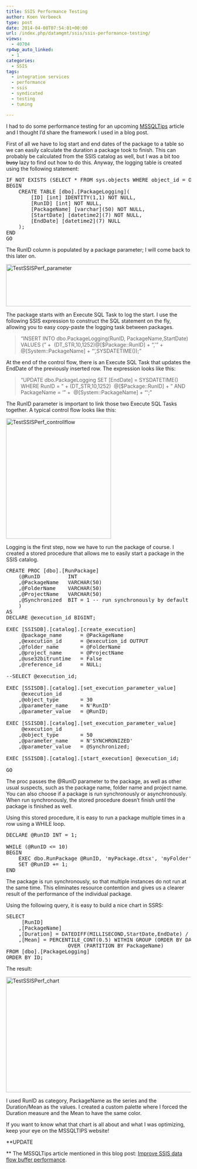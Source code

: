 ```yaml
---
title: SSIS Performance Testing
author: Koen Verbeeck
type: post
date: 2014-04-08T07:54:01+00:00
url: /index.php/datamgmt/ssis/ssis-performance-testing/
views:
  - 40704
rp4wp_auto_linked:
  - 1
categories:
  - SSIS
tags:
  - integration services
  - performance
  - ssis
  - syndicated
  - testing
  - tuning

---
```

I had to do some performance testing for an upcoming [MSSQLTips][1] article and I thought I’d share the framework I used in a blog post.

First of all we have to log start and end dates of the package to a table so we can easily calculate the duration a package took to finish. This can probably be calculated from the SSIS catalog as well, but I was a bit too <del>busy</del> lazy to find out how to do this. Anyway, the logging table is created using the following statement:

<pre>IF NOT EXISTS (SELECT * FROM sys.objects WHERE object_id = OBJECT_ID(N'[dbo].[PackageLogging]') AND type in (N'U'))
BEGIN
	CREATE TABLE [dbo].[PackageLogging](
		[ID] [int] IDENTITY(1,1) NOT NULL,
		[RunID] [int] NOT NULL,
		[PackageName] [varchar](50) NOT NULL,
		[StartDate] [datetime2](7) NOT NULL,
		[EndDate] [datetime2](7) NULL
	);
END
GO</pre>

The RunID column is populated by a package parameter; I will come back to this later on.

[<img class="alignnone size-full wp-image-2558" alt="TestSSISPerf_parameter" src="http://blogs.ltd.local/wp-content/uploads/2014/04/TestSSISPerf_parameter.png" width="559" height="115" srcset="http://blogs.ltd.local/wp-content/uploads/2014/04/TestSSISPerf_parameter.png 559w, http://blogs.ltd.local/wp-content/uploads/2014/04/TestSSISPerf_parameter-300x61.png 300w" sizes="(max-width: 559px) 100vw, 559px" />][2]

The package starts with an Execute SQL Task to log the start. I use the following SSIS expression to construct the SQL statement on the fly, allowing you to easy copy-paste the logging task between packages.

> &#8220;INSERT INTO dbo.PackageLogging(RunID, PackageName,StartDate) VALUES (&#8221; +  (DT_STR,10,1252)@[$Package::RunID] + &#8220;,'&#8221; +  @[System::PackageName] + &#8220;&#8216;,SYSDATETIME());&#8221;

At the end of the control flow, there is an Execute SQL Task that updates the EndDate of the previously inserted row. The expression looks like this:

> &#8220;UPDATE dbo.PackageLogging SET [EndDate] = SYSDATETIME() WHERE RunID = &#8221; + (DT_STR,10,1252)  @[$Package::RunID] + &#8221; AND PackageName = &#8216;&#8221; +  @[System::PackageName] + &#8220;&#8216;;&#8221;

The RunID parameter is important to link those two Execute SQL Tasks together. A typical control flow looks like this:

[<img class="alignnone  wp-image-2560" alt="TestSSISPerf_controllflow" src="http://blogs.ltd.local/wp-content/uploads/2014/04/TestSSISPerf_controllflow.png" width="286" height="329" srcset="http://blogs.ltd.local/wp-content/uploads/2014/04/TestSSISPerf_controllflow.png 358w, http://blogs.ltd.local/wp-content/uploads/2014/04/TestSSISPerf_controllflow-261x300.png 261w" sizes="(max-width: 286px) 100vw, 286px" />][3]

Logging is the first step, now we have to run the package of course. I created a stored procedure that allows me to easily start a package in the SSIS catalog.

<pre>CREATE PROC [dbo].[RunPackage]
	(@RunID			INT
	,@PackageName	VARCHAR(50)
	,@FolderName	VARCHAR(50)
	,@ProjectName	VARCHAR(50)
	,@Synchronized	BIT = 1 -- run synchronously by default
	)
AS
DECLARE @execution_id BIGINT;

EXEC [SSISDB].[catalog].[create_execution]
	 @package_name		= @PackageName
	,@execution_id		= @execution_id OUTPUT
	,@folder_name		= @FolderName
	,@project_name		= @ProjectName
	,@use32bitruntime	= False
	,@reference_id		= NULL;

--SELECT @execution_id;

EXEC [SSISDB].[catalog].[set_execution_parameter_value]
	 @execution_id
	,@object_type		= 30
	,@parameter_name	= N'RunID'
	,@parameter_value	= @RunID;

EXEC [SSISDB].[catalog].[set_execution_parameter_value]
	 @execution_id
	,@object_type		= 50
	,@parameter_name	= N'SYNCHRONIZED'
	,@parameter_value	= @Synchronized;

EXEC [SSISDB].[catalog].[start_execution] @execution_id;

GO</pre>

The proc passes the @RunID parameter to the package, as well as other usual suspects, such as the package name, folder name and project name. You can also choose if a package is run synchronously or asynchronously. When run synchronously, the stored procedure doesn’t finish until the package is finished as well.

Using this stored procedure, it is easy to run a package multiple times in a row using a WHILE loop.

<pre>DECLARE @RunID INT = 1;

WHILE (@RunID &lt;= 10)
BEGIN
	EXEC dbo.RunPackage @RunID, 'myPackage.dtsx', 'myFolder', 'myProject', 1;
	SET @RunID += 1;
END</pre>

The package is run synchronously, so that multiple instances do not run at the same time. This eliminates resource contention and gives us a clearer result of the performance of the individual package.

Using the following query, it is easy to build a nice chart in SSRS:

<pre>SELECT
	 [RunID]
	,[PackageName]
	,[Duration] = DATEDIFF(MILLISECOND,StartDate,EndDate) / 1000.0
	,[Mean] = PERCENTILE_CONT(0.5) WITHIN GROUP (ORDER BY DATEDIFF(MILLISECOND,StartDate,EndDate) / 1000.0)
					OVER (PARTITION BY PackageName)
FROM [dbo].[PackageLogging]
ORDER BY ID;</pre>

The result:

[<img class="alignnone  wp-image-2559" alt="TestSSISPerf_chart" src="http://blogs.ltd.local/wp-content/uploads/2014/04/TestSSISPerf_chart.png" width="542" height="315" srcset="http://blogs.ltd.local/wp-content/uploads/2014/04/TestSSISPerf_chart.png 774w, http://blogs.ltd.local/wp-content/uploads/2014/04/TestSSISPerf_chart-300x174.png 300w" sizes="(max-width: 542px) 100vw, 542px" />][4]

I used RunID as category, PackageName as the series and the Duration/Mean as the values. I created a custom palette where I forced the Duration measure and the Mean to have the same color.

If you want to know what that chart is all about and what I was optimizing, keep your eye on the MSSQLTIPS website!

**UPDATE
  
** The MSSQLTips article mentioned in this blog post: [Improve SSIS data flow buffer performance][5].

 [1]: http://www.mssqltips.com/
 [2]: http://blogs.ltd.local/wp-content/uploads/2014/04/TestSSISPerf_parameter.png
 [3]: http://blogs.ltd.local/wp-content/uploads/2014/04/TestSSISPerf_controllflow.png
 [4]: http://blogs.ltd.local/wp-content/uploads/2014/04/TestSSISPerf_chart.png
 [5]: http://www.mssqltips.com/sqlservertip/3217/improve-ssis-data-flow-buffer-performance/